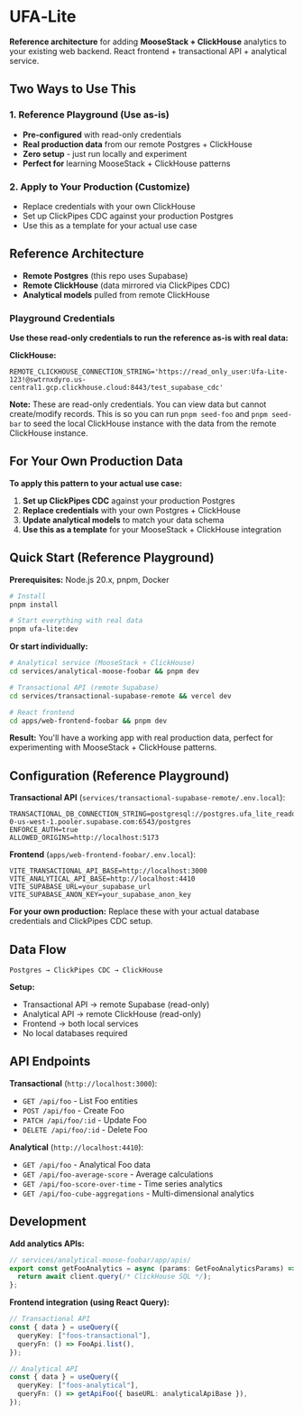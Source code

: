 # UFA‑Lite

**Reference architecture** for adding **MooseStack + ClickHouse** analytics to your existing web backend. React frontend + transactional API + analytical service.

## Two Ways to Use This

### 1. **Reference Playground** (Use as-is)

- **Pre-configured** with read-only credentials
- **Real production data** from our remote Postgres + ClickHouse
- **Zero setup** - just run locally and experiment
- **Perfect for** learning MooseStack + ClickHouse patterns

### 2. **Apply to Your Production** (Customize)

- Replace credentials with your own ClickHouse
- Set up ClickPipes CDC against your production Postgres
- Use this as a template for your actual use case

## Reference Architecture

- **Remote Postgres** (this repo uses Supabase)
- **Remote ClickHouse** (data mirrored via ClickPipes CDC)
- **Analytical models** pulled from remote ClickHouse

### Playground Credentials

**Use these read-only credentials to run the reference as-is with real data:**

**ClickHouse:**

```env
REMOTE_CLICKHOUSE_CONNECTION_STRING='https://read_only_user:Ufa-Lite-123!@swtrnxdyro.us-central1.gcp.clickhouse.cloud:8443/test_supabase_cdc'
```

**Note:** These are read-only credentials. You can view data but cannot create/modify records. This is so you can run `pnpm seed-foo` and `pnpm seed-bar` to seed the local ClickHouse instance with the data from the remote ClickHouse instance.

## For Your Own Production Data

**To apply this pattern to your actual use case:**

1. **Set up ClickPipes CDC** against your production Postgres
2. **Replace credentials** with your own Postgres + ClickHouse
3. **Update analytical models** to match your data schema
4. **Use this as a template** for your MooseStack + ClickHouse integration

## Quick Start (Reference Playground)

**Prerequisites:** Node.js 20.x, pnpm, Docker

```bash
# Install
pnpm install

# Start everything with real data
pnpm ufa-lite:dev
```

**Or start individually:**

```bash
# Analytical service (MooseStack + ClickHouse)
cd services/analytical-moose-foobar && pnpm dev

# Transactional API (remote Supabase)
cd services/transactional-supabase-remote && vercel dev

# React frontend
cd apps/web-frontend-foobar && pnpm dev
```

**Result:** You'll have a working app with real production data, perfect for experimenting with MooseStack + ClickHouse patterns.

## Configuration (Reference Playground)

**Transactional API** (`services/transactional-supabase-remote/.env.local`):

```env
TRANSACTIONAL_DB_CONNECTION_STRING=postgresql://postgres.ufa_lite_readonly:ufa_lite_readonly_password@aws-0-us-west-1.pooler.supabase.com:6543/postgres
ENFORCE_AUTH=true
ALLOWED_ORIGINS=http://localhost:5173
```

**Frontend** (`apps/web-frontend-foobar/.env.local`):

```env
VITE_TRANSACTIONAL_API_BASE=http://localhost:3000
VITE_ANALYTICAL_API_BASE=http://localhost:4410
VITE_SUPABASE_URL=your_supabase_url
VITE_SUPABASE_ANON_KEY=your_supabase_anon_key
```

**For your own production:** Replace these with your actual database credentials and ClickPipes CDC setup.

## Data Flow

```
Postgres → ClickPipes CDC → ClickHouse
```

**Setup:**

- Transactional API → remote Supabase (read-only)
- Analytical API → remote ClickHouse (read-only)
- Frontend → both local services
- No local databases required

## API Endpoints

**Transactional** (`http://localhost:3000`):

- `GET /api/foo` - List Foo entities
- `POST /api/foo` - Create Foo
- `PATCH /api/foo/:id` - Update Foo
- `DELETE /api/foo/:id` - Delete Foo

**Analytical** (`http://localhost:4410`):

- `GET /api/foo` - Analytical Foo data
- `GET /api/foo-average-score` - Average calculations
- `GET /api/foo-score-over-time` - Time series analytics
- `GET /api/foo-cube-aggregations` - Multi-dimensional analytics

## Development

**Add analytics APIs:**

```typescript
// services/analytical-moose-foobar/app/apis/
export const getFooAnalytics = async (params: GetFooAnalyticsParams) => {
  return await client.query(/* ClickHouse SQL */);
};
```

**Frontend integration (using React Query):**

```typescript
// Transactional API
const { data } = useQuery({
  queryKey: ["foos-transactional"],
  queryFn: () => FooApi.list(),
});

// Analytical API
const { data } = useQuery({
  queryKey: ["foos-analytical"],
  queryFn: () => getApiFoo({ baseURL: analyticalApiBase }),
});
```

